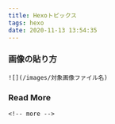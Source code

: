 ```yaml
---
title: Hexoトピックス
tags: hexo
date: 2020-11-13 13:54:35
---
```



### 画像の貼り方

```
![](/images/対象画像ファイル名)
```

### Read More
```
<!-- more -->
```